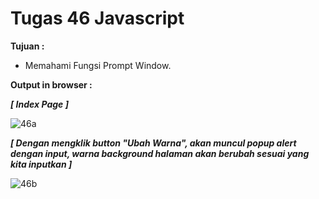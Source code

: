 # Tugas 46 Javascript

<b>Tujuan : </b>
<ul>
  <li>Memahami Fungsi Prompt Window.</li>
</ul>

<b>Output in browser : </b>

<b><i>[ Index Page ]</i></b>

![46a](https://user-images.githubusercontent.com/92837751/184506855-c29d3502-739c-4dc6-95d6-cf583a878cd7.jpg)

<b><i>[ Dengan mengklik button "Ubah Warna", akan muncul popup alert dengan input, warna background halaman akan berubah sesuai yang kita inputkan ]</i></b>

![46b](https://user-images.githubusercontent.com/92837751/184506856-2419e4df-f3e7-4dfa-9a0b-9a8771f29b96.jpg)

